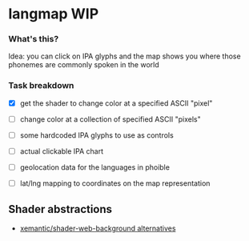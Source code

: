 # langmap WIP

### What's this?

Idea: you can click on IPA glyphs and the map shows you where those phonemes are commonly spoken in the world

### Task breakdown
- [x] get the shader to change color at a specified ASCII "pixel"
- [ ] change color at a collection of specified ASCII "pixels"
- [ ] some hardcoded IPA glyphs to use as controls

- [ ] actual clickable IPA chart
- [ ] geolocation data for the languages in phoible
- [ ] lat/lng mapping to coordinates on the map representation

## Shader abstractions
- [xemantic/shader-web-background alternatives](https://xemantic.github.io/shader-web-background/#alternatives)
